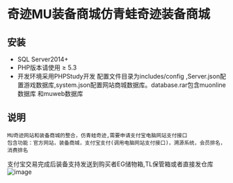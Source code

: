 奇迹MU装备商城仿青蛙奇迹装备商城
==
安装
---
* SQL Server2014+
* PHP版本请使用 ≥ 5.3
* 开发环境采用PHPStudy开发 配置文件目录为includes/config ,Server.json配置游戏数据库,system.json配置网站商城数据库。database.rar包含muonline数据库 和muweb数据库

说明
---
    MU奇迹网站和装备商城的整合，仿青蛙奇迹,需要申请支付宝电脑网站支付接口
    包含功能：官方网站，装备商城，支付宝支付(调用电脑网站支付接口)，溯源系统，会员排名，消费排名
支付宝交易完成后装备支持发送到购买者EG储物箱,TL保管箱或者直接发仓库
![image](https://github.com/caselinda11/MuWeb/default.png)

